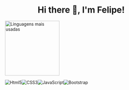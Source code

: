 <h1 align="center">Hi there 👋, I'm Felipe!</h1>
<a href="https://github.com/hellsu00">
        <img height="180em" src="https://github-readme-stats.vercel.app/api/top-langs/?username=hellsu00&hide=html&layout=compact&&show_icons=true&line_height=27&count_private=true&theme=radical"
        alt="Linguagens mais usadas"></a>       

      
                                            
![Html5](https://img.shields.io/badge/HTML5-E34F26?style=for-the-badge&logo=html5&logoColor=white)![CSS3](https://img.shields.io/badge/CSS3-1572B6?style=for-the-badge&logo=css3&logoColor=white)![JavaScript](https://img.shields.io/badge/JavaScript-323330?style=for-the-badge&logo=javascript&logoColor=F7DF1E)![Bootstrap](https://img.shields.io/badge/Bootstrap-563D7C?style=for-the-badge&logo=bootstrap&logoColor=white)
